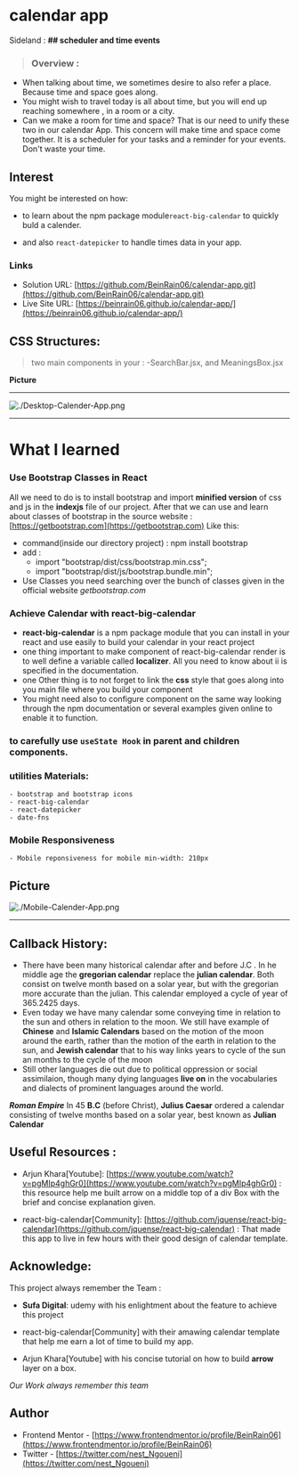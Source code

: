 # calendar app

Sideland : **## scheduler and time events**

> ### Overview :

- When talking about time, we sometimes desire to also refer a place. Because time and space goes along.
- You might wish to travel today is all about time, but you will end up reaching somewhere , in a room or a city.
- Can we make a room for time and space? That is our need to unify these two in our calendar App. This concern will make time and space come together. It is a scheduler for your tasks and a reminder for your events. Don't waste your time.

## Interest

You might be interested on how:

- to learn about the npm package module`react-big-calendar` to quickly buld a calender.

- and also `react-datepicker` to handle times data in your app.

### Links

- Solution URL: [https://github.com/BeinRain06/calendar-app.git](https://github.com/BeinRain06/calendar-app.git)
- Live Site URL: [https://beinrain06.github.io/calendar-app/](https://beinrain06.github.io/calendar-app/)

## CSS Structures:

> two main components in your <App/>:
> -SearchBar.jsx, and MeaningsBox.jsx

**Picture**

---

![./Desktop-Calender-App.png](./Desktop-Dictionary-App.png)

---

# What I learned

### Use Bootstrap Classes in React

All we need to do is to install bootstrap and import **minified version** of css and js in the **indexjs** file of our project.
After that we can use and learn about classes of bootstrap in the source website : [https://getbootstrap.com](https://getbootstrap.com)
Like this:

- command(inside our directory project) : npm install bootstrap
- add :
  - import "bootstrap/dist/css/bootstrap.min.css";
  - import "bootstrap/dist/js/bootstrap.bundle.min";
- Use Classes you need searching over the bunch of classes given in the official website _getbootstrap.com_

### Achieve Calendar with react-big-calendar

- **react-big-calendar** is a npm package module that you can install in your react and use easily to build your calendar in your react project
- one thing important to make **<Calendar/>** component of react-big-calendar render is to well define a variable called **localizer**. All you need to know about ii is specified in the documentation.
- one Other thing is to not forget to link the **css** style that goes along into you main file where you build your **<Calendar/>** component
- You might need also to configure **<DatePicker>** component on the same way looking through the npm documentation or several examples given online to enable it to function.

### to carefully use `useState Hook` in parent and children components.

### utilities Materials:

    - bootstrap and bootstrap icons
    - react-big-calendar
    - react-datepicker
    - date-fns

### Mobile Responsiveness

    - Mobile reponsiveness for mobile min-width: 210px

## **Picture**

![./Mobile-Calender-App.png](./Mobile-Dictionary-App.png)

---

## Callback History:

- There have been many historical calendar after and before J.C . In he middle age the **gregorian calendar** replace the **julian calendar**. Both consist on twelve month based on a solar year, but with the gregorian more accurate than the julian. This calendar employed a cycle of year of 365.2425 days.
- Even today we have many calendar some conveying time in relation to the sun and others in relation to the moon. We still have example of **Chinese** and **Islamic Calendars** based on the motion of the moon around the earth, rather than the motion of the earth in relation to the sun, and **Jewish calendar** that to his way links years to cycle of the sun an months to the cycle of the moon
- Still other languages die out due to political oppression or social assimilaion, though many dying languages **live on** in the vocabularies and dialects of prominent languages around the world.

**_Roman Empire_**
In 45 **B.C** (before Christ), **Julius Caesar** ordered a calendar consisting of twelve months based on a solar year, best known as **Julian Calendar**

## Useful Resources :

- Arjun Khara[Youtube]: [https://www.youtube.com/watch?v=pgMIp4ghGr0](https://www.youtube.com/watch?v=pgMIp4ghGr0) : this resource help me built arrow on a middle top of a div Box with the brief and concise explanation given.

  >

- react-big-calendar[Community]: [https://github.com/jquense/react-big-calendar](https://github.com/jquense/react-big-calendar) : That made this app to live in few hours with their good design of calendar template.

## Acknowledge:

This project always remember the Team :

- **Sufa Digital**: udemy with his enlightment about the feature to achieve this project
  >
- react-big-calendar[Community] with their amawing calendar template that help me earn a lot of time to build my app.
  >
- Arjun Khara[Youtube] with his concise tutorial on how to build **arrow** layer on a box.

_Our Work always remember this team_

## Author

- Frontend Mentor - [https://www.frontendmentor.io/profile/BeinRain06](https://www.frontendmentor.io/profile/BeinRain06)
- Twitter - [https://twitter.com/nest_Ngoueni](https://twitter.com/nest_Ngoueni)
